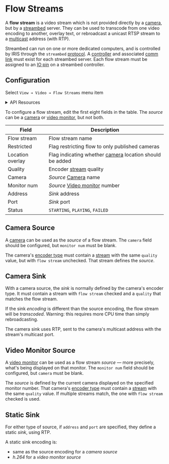 # Flow Streams

A **flow stream** is a video stream which is not provided directly by a
[camera], but by a [streambed] server.  They can be used to transcode from one
video encoding to another, overlay text, or rebroadcast a unicast RTSP stream to
a [multicast] address (with RTP).

Streambed can run on one or more dedicated computers, and is controlled by IRIS
through the `streambed` [protocol].  A [controller] and associated [comm link]
must exist for each streambed server.  Each flow stream must be assigned to an
[IO pin] on a streambed controller.

## Configuration

Select `View ➔ Video ➔ Flow Streams` menu item

<details>
<summary>API Resources</summary>

* `iris/api/flow_stream`
* `iris/api/flow_stream/{name}`

Attribute [permissions]:

| Access       | Minimal    | Full                       |
|--------------|------------|----------------------------|
| 👁️  View      | name       | status                     |
| 👉 Operate   |            | camera, mon\_num           |
| 💡 Manage    |            | restricted, address, port  |
| 🔧 Configure | controller | pin, loc\_overlay, quality |

</details>

To configure a flow stream, edit the first eight fields in the table.  The
_source_ can be a [camera] or [video monitor], but not both.

Field            | Description
-----------------|----------------------------------------------------------
Flow stream      | Flow stream name
Restricted       | Flag restricting flow to only published cameras
Location overlay | Flag indicating whether [camera] location should be added
Quality          | Encoder [stream] quality
Camera           | _Source_ [Camera] name
Monitor num      | _Source_ [Video monitor] number
Address          | _Sink_ address
Port             | _Sink_ port
Status           | `STARTING`, `PLAYING`, `FAILED`

## Camera Source

A [camera] can be used as the _source_ of a flow stream.  The `camera` field
should be configured, but `monitor num` must be blank.

The camera's [encoder type] must contain a [stream] with the same `quality`
value, but with `flow stream` unchecked.  That stream defines the _source_.

## Camera Sink

With a camera source, the _sink_ is normally defined by the camera's encoder
type.  It must contain a stream with `flow stream` checked and a `quality`
that matches the flow stream.

If the sink _encoding_ is different than the source encoding,  the flow stream
will be _transcoded_.  Warning: this requires more CPU time than simply
rebroadcasting.

The camera sink uses RTP, sent to the camera's multicast address with the
stream's multicast port.

## Video Monitor Source

A [video monitor] can be used as a flow stream _source_ — more precisely, what's
being displayed on that monitor.  The `monitor num` field should be configured,
but `camera` must be blank.

The _source_ is defined by the current camera displayed on the specified monitor
number.  That camera's [encoder type] must contain a [stream] with the same
`quality` value.  If multiple streams match, the one with `flow stream` checked
is used.

## Static Sink

For either type of source, if `address` and `port` are specified, they define a
static _sink_, using RTP.

A static sink encoding is:
* same as the source encoding for a _camera source_
* _h.264_ for a _video monitor source_


[camera]: cameras.html
[comm link]: comm_links.html
[controller]: controllers.html
[encoder type]: cameras.html#encoder-types
[IO pin]: controllers.html#io-pins
[multicast]: https://en.wikipedia.org/wiki/Multicast_address
[permissions]: permissions.html
[protocol]: protocols.html
[stream]: cameras.html#streams
[streambed]: https://github.com/mnit-rtmc/streambed
[video monitor]: video.html
